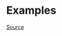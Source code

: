 


# Examples


[Source](http://www.rubydoc.info/gems/rubocop/RuboCop/Cop/Style/MissingRespondToMissing)